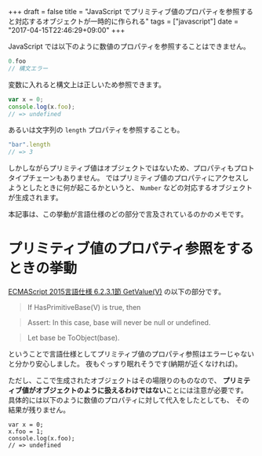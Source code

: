 +++
draft = false
title = "JavaScript でプリミティブ値のプロパティを参照すると対応するオブジェクトが一時的に作られる"
tags = ["javascript"]
date = "2017-04-15T22:46:29+09:00"
+++

JavaScript では以下のように数値のプロパティを参照することはできません。

```javascript
0.foo
// 構文エラー
```

変数に入れると構文上は正しいため参照できます。

```javascript
var x = 0;
console.log(x.foo);
// => undefined
```

あるいは文字列の `length` プロパティを参照することも。

```javascript
"bar".length
// => 3
```

しかしながらプリミティブ値はオブジェクトではないため、プロパティもプロトタイプチェーンもありません。
ではプリミティブ値のプロパティにアクセスしようとしたときに何が起こるかというと、
`Number` などの対応するオブジェクトが生成されます。

本記事は、この挙動が言語仕様のどの部分で言及されているのかのメモです。

<!--more-->

# プリミティブ値のプロパティ参照をするときの挙動

[ECMAScript 2015言語仕様 6.2.3.1節 GetValue(V)](http://www.ecma-international.org/ecma-262/6.0/index.html#sec-getvalue)
の以下の部分です。

> If HasPrimitiveBase(V) is true, then

>  Assert: In this case, base will never be null or undefined.

>  Let base be ToObject(base).

ということで言語仕様としてプリミティブ値のプロパティ参照はエラーじゃないと分かり安心しました。
夜もぐっすり眠れそうです(納期が近くなければ)。

ただし、ここで生成されたオブジェクトはその場限りのものなので、
**プリミティブ値がオブジェクトのように扱えるわけではない**ことには注意が必要です。
具体的には以下のように数値のプロパティに対して代入をしたとしても、
その結果が残りません。

```
var x = 0;
x.foo = 1;
console.log(x.foo);
// => undefined
```
